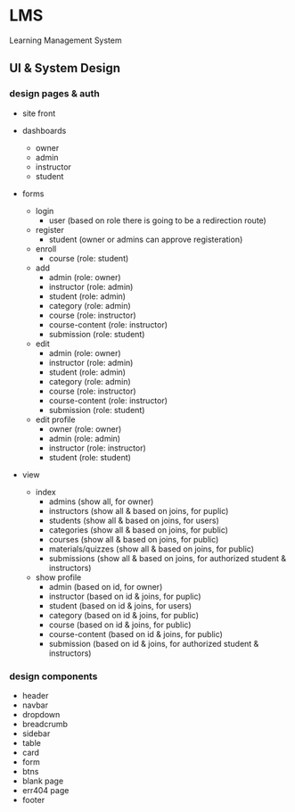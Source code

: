# LMS
Learning Management System

## UI & System Design
### design pages & auth
- site front

- dashboards
  - owner
  - admin
  - instructor
  - student

- forms
  - login
    - user (based on role there is going to be a redirection route)
  - register
    - student (owner or admins can approve registeration)
  - enroll
    - course (role: student)
  - add
    - admin (role: owner)
    - instructor (role: admin)
    - student (role: admin)
    - category (role: admin)
    - course (role: instructor)
    - course-content (role: instructor)
    - submission (role: student)
  - edit
    - admin (role: owner)
    - instructor (role: admin)
    - student (role: admin)
    - category (role: admin)
    - course (role: instructor)
    - course-content (role: instructor)
    - submission (role: student)
  - edit profile
    - owner (role: owner)
    - admin (role: admin)
    - instructor (role: instructor)
    - student (role: student)
  
- view
  - index
    - admins (show all, for owner)
    - instructors (show all & based on joins, for puplic)
    - students (show all & based on joins, for users)
    - categories (show all & based on joins, for public)
    - courses (show all & based on joins, for public)
    - materials/quizzes (show all & based on joins, for public)
    - submissions (show all & based on joins, for authorized student & instructors)
  - show profile
    - admin (based on id, for owner)
    - instructor (based on id & joins, for puplic)
    - student (based on id & joins, for users)
    - category (based on id & joins, for public)
    - course (based on id & joins, for public)
    - course-content (based on id & joins, for public)
    - submission (based on id & joins, for authorized student & instructors)

### design components
- header
- navbar
- dropdown
- breadcrumb
- sidebar
- table
- card
- form
- btns
- blank page
- err404 page
- footer